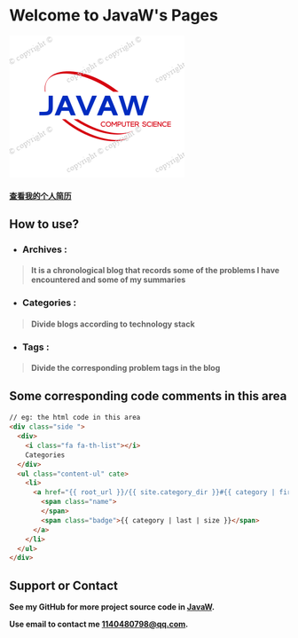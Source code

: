# Welcome to JavaW's Pages

![img_JavaW](img/JavaW.png)

#### [**查看我的个人简历**]()

## How to use?

* ### Archives :
> #### It is a chronological blog that records some of the problems I have encountered and some of my summaries

* ### Categories : 
> #### Divide blogs according to technology stack

* ### Tags : 
> #### Divide the corresponding problem tags in the blog


## Some corresponding code comments in this area
```html
// eg: the html code in this area
<div class="side ">
  <div>
    <i class="fa fa-th-list"></i>
    Categories
  </div>
  <ul class="content-ul" cate>
    <li>
      <a href="{{ root_url }}/{{ site.category_dir }}#{{ category | first }}" class="categories-list-item" cate="{{ category | first }}">
        <span class="name">
        </span>
        <span class="badge">{{ category | last | size }}</span>
      </a>
    </li>
  </ul>
</div>
```



## Support or Contact

**See my GitHub for more project source code in [JavaW](https://github.com/W-Java).**

**Use email to contact me [1140480798@qq.com](https://mail.qq.com/).**

